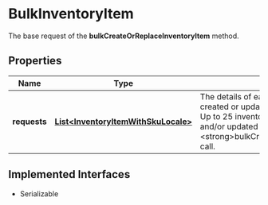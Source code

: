 

# BulkInventoryItem

The base request of the <strong>bulkCreateOrReplaceInventoryItem</strong> method.
## Properties

Name | Type | Description | Notes
------------ | ------------- | ------------- | -------------
**requests** | [**List&lt;InventoryItemWithSkuLocale&gt;**](InventoryItemWithSkuLocale.md) | The details of each inventory item that is being created or updated is passed in under this container. Up to 25 inventory item records can be created and/or updated with one &lt;strong&gt;bulkCreateOrReplaceInventoryItem&lt;/strong&gt; call. |  [optional]


## Implemented Interfaces

* Serializable


